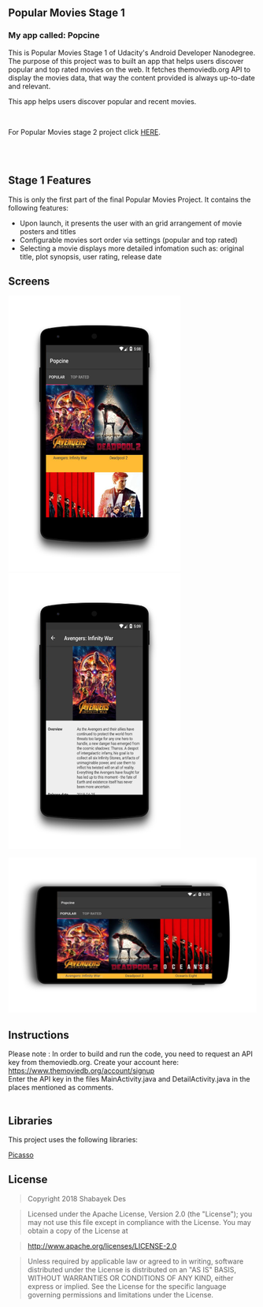 <article class="markdown-body entry-content" itemprop="text">

<h1>Popular Movies Stage 1</h1>
<h3>My app called: Popcine</h3>
<p>This is Popular Movies Stage 1 of Udacity's Android Developer Nanodegree.
The purpose of this project was to built an app that helps users discover popular and top rated movies on the web.
It fetches themoviedb.org API to display the movies data, that way the content provided is always up-to-date and relevant.</p>
<p>This app helps users discover popular and recent movies. </p><br>
<p>For Popular Movies stage 2 project click <a href="https://github.com/shabayekdes/Popcine-stage-2">HERE</a>.</p><br><br>

<h2>Stage 1 Features</h2>

<p>This is only the first part of the final Popular Movies Project.
It contains the following features:</p>
<ul>
<li>Upon launch, it presents the user with an grid arrangement of movie posters and titles</li>
<li>Configurable movies sort order via settings (popular and top rated)</li>
<li>Selecting a movie displays more detailed infomation such as: original title, plot synopsis, user rating, release date</li>
</ul>



<h2>Screens</h2>
<p><a target="_blank" rel="noopener noreferrer" href="https://github.com/shabayekdes/Popcine/blob/master/art/HomeScreen.jpg"><img src="https://github.com/shabayekdes/Popcine/raw/master/art/HomeScreen.jpg" alt="alt text" title="Main movies screen" width="350" /></a>
<a target="_blank" rel="noopener noreferrer" href="https://github.com/shabayekdes/Popcine/blob/master/art/DetailsScreen.jpg"><img src="https://github.com/shabayekdes/Popcine/raw/master/art/DetailsScreen.jpg" alt="alt text" title="Detail screen" width="350" /></a></p>
<p><a target="_blank" rel="noopener noreferrer" href="https://github.com/shabayekdes/Popcine/blob/master/art/HomeScreenW.jpg"><img src="https://github.com/shabayekdes/Popcine/raw/master/art/HomeScreenW.jpg" alt="alt text" title="Main movies screen" width="700" /></a></p>

<h2>Instructions</h2>

<p>Please note : In order to build and run the code, you need to request an API key from themoviedb.org. Create your account here:
<a href="https://www.themoviedb.org/account/signup" rel="nofollow">https://www.themoviedb.org/account/signup</a> <br>
Enter the API key in the files MainActivity.java and DetailActivity.java in the places mentioned as comments. <br><br>
</p>

<h2>Libraries</h2>
<p>This project uses the following libraries:</p>
<p><a href="http://square.github.io/picasso/">Picasso</a></p>

<h2>License</h2>
<blockquote>
<p>Copyright 2018 Shabayek Des</p>
</blockquote>
<blockquote>
<p>Licensed under the Apache License, Version 2.0 (the "License"); you may not use this file except in compliance with the License. You may obtain a copy of the License at</p>
</blockquote>
<blockquote>
<p><a href="http://www.apache.org/licenses/LICENSE-2.0" rel="nofollow">http://www.apache.org/licenses/LICENSE-2.0</a></p>
</blockquote>
<blockquote>
<p>Unless required by applicable law or agreed to in writing, software distributed under the License is distributed on an "AS IS" BASIS, WITHOUT WARRANTIES OR CONDITIONS OF ANY KIND, either express or implied. See the License for the specific language governing permissions and limitations under the License.</p>
</blockquote>
</article>
